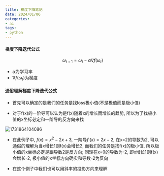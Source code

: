 ```yaml
---
title: 梯度下降笔记
date: 2024/01/06
categories: 
- ai
tags:
- python
---
```


#### 梯度下降迭代公式
$$
\omega_{t+1} = \omega_t - \alpha \nabla f(\omega_t)
$$

* $\alpha$为学习率
* $\nabla f(\omega_t)$为梯度


#### 通俗理解梯度下降迭代公式

* 首先可以确定的是我们的任务是找loss极小值(不是极值而是极小值)

* 对于f(x)的一阶导可以认为是f(x)随着x的增长而增长的趋势, 所以为了找极小值的x坐标必定和一阶导的反方向来找

![1731864104086](C:\Users\ADMINI~1\AppData\Local\Temp\1731864104086.png)

* 在此例子中, $f(x) = x^2-2x+3$, 一阶导$f'(x) = 2x -2$, 在x=2的导数为2, 可以通俗的理解为当x增长1则f(x)会增长2, 
而我们的任务是找f(x)的极小值, 所以极小值的x坐标必定是跟导数2是反方向; 
同理在x=0的导数为-2, 即x增长1则f(x)会增长-2, 极小值的x坐标方向确实和导数-2为反向

* 在这个例子中我们也可以用斜率的投影方向来理解
